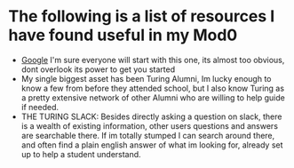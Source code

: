 # The following is a list of resources I have found useful in my Mod0
  * [Google](google.com) I'm sure everyone will start with this one, its almost too obvious, dont overlook its power to get you started
  * My single biggest asset has been Turing Alumni, Im lucky enough to know a few from before they attended school, but I also know Turing as a pretty extensive network of other Alumni who are willing to help guide if needed.
  * THE TURING SLACK:  Besides directly asking a question on slack, there is a wealth of existing information, other users questions and answers are searchable there. If im totally stumped I can search around there, and often find a plain english answer of what im looking for, already set up to help a student understand.
